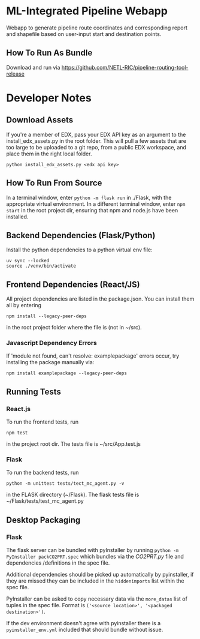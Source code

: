 # ML-Integrated Pipeline Webapp
Webapp to generate pipeline route coordinates and corresponding report and shapefile based on user-input start and destination points.

## How To Run As Bundle
Download and run via https://github.com/NETL-RIC/pipeline-routing-tool-release

# Developer Notes

## Download Assets
If you're a member of EDX, pass your EDX API key as an argument to the install_edx_assets.py in the root folder.
This will pull a few assets that are too large to be uploaded to a git repo, from a public EDX workspace, and place them in the right local folder.

    python install_edx_assets.py <edx api key>

## How To Run From Source
In a terminal window, enter `python -m flask run` in ./Flask, with the appropriate virtual environment.
In a different terminal window, enter `npm start` in the root project dir, ensuring that npm and node.js have been installed.

## Backend Dependencies (Flask/Python)
Install the python dependencies to a python virtual env file:

    uv sync --locked
    source ./venv/bin/activate

## Frontend Dependencies (React/JS)
All project dependencies are listed in the package.json. You can install them all by entering

    npm install --legacy-peer-deps

in the root project folder where the file is (not in ~/src).

### Javascript Dependency Errors
If 'module not found, can't resolve: examplepackage' errors occur, try installing the package manually via:

    npm install examplepackage --legacy-peer-deps

## Running Tests
### React.js
To run the frontend tests, run 

    npm test

in the project root dir. The tests file is ~/src/App.test.js

### Flask
To run the backend tests, run

    python -m unittest tests/tect_mc_agent.py -v

in the FLASK directory (~/Flask). The flask tests file is ~/Flask/tests/test_mc_agent.py

## Desktop Packaging
### Flask
The flask server can be bundled with pyInstaller by running `python -m PyInstaller packCO2PRT.spec` which bundles via the *CO2PRT.py* file and dependencies /definitions in the spec file.

Additional dependencies should be picked up automatically by pyinstaller, if they are missed they can be included in the `hiddenimports` list within the spec file.

PyInstaller can be asked to copy necessary data via the `more_datas` list of tuples in the spec file. Format is `('<source location>', '<packaged destination>')`.

If the dev environment doesn't agree with pyinstaller there is a `pyinstaller_env.yml` included that should bundle without issue.
